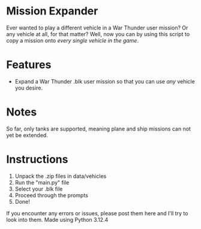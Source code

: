# Mission Expander
Ever wanted to play a different vehicle in a War Thunder user mission? Or any vehicle at all, for that matter? Well, now you can by using this script to copy a mission onto _every single vehicle in the game_.

# Features
- Expand a War Thunder .blk user mission so that you can use _any_ vehicle you desire.

# Notes
So far, only tanks are supported, meaning plane and ship missions can not yet be extended.

# Instructions
1. Unpack the .zip files in data/vehicles
2. Run the "main.py" file
3. Select your .blk file
4. Proceed through the prompts
5. Done!

If you encounter any errors or issues, please post them here and I'll try to look into them.
Made using Python 3.12.4
